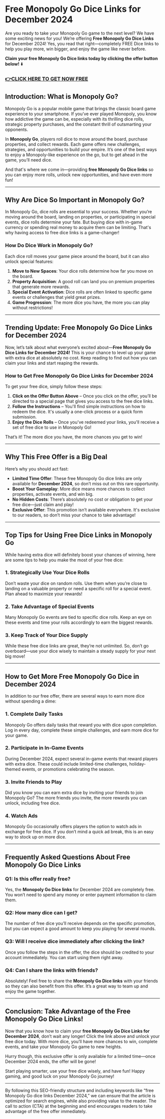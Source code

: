 # Free Monopoly Go Dice Links for December 2024

Are you ready to take your Monopoly Go game to the next level? We have some exciting news for you! We’re offering **Free Monopoly Go Dice Links** for December 2024! Yes, you read that right—completely FREE Dice links to help you play more, win bigger, and enjoy the game like never before.

**Claim your free Monopoly Go Dice links today by clicking the offer button below!** ⬇️

### [👉CLICK HERE TO GET NOW FREE](https://freeforyou.xyz/monopoly/go/)

## Introduction: What is Monopoly Go?

Monopoly Go is a popular mobile game that brings the classic board game experience to your smartphone. If you’ve ever played Monopoly, you know how addictive the game can be, especially with its thrilling dice rolls, strategic property purchases, and the constant thrill of outsmarting your opponents. 

In **Monopoly Go**, players roll dice to move around the board, purchase properties, and collect rewards. Each game offers new challenges, strategies, and opportunities to build your empire. It’s one of the best ways to enjoy a Monopoly-like experience on the go, but to get ahead in the game, you’ll need dice.

And that's where we come in—providing **free Monopoly Go Dice links** so you can enjoy more rolls, unlock new opportunities, and have even more fun!

---

## Why Are Dice So Important in Monopoly Go?

In Monopoly Go, dice rolls are essential to your success. Whether you’re moving around the board, landing on properties, or participating in special events, dice rolls determine your fate. But buying dice with in-game currency or spending real money to acquire them can be limiting. That's why having access to free dice links is a game-changer!

### How Do Dice Work in Monopoly Go?

Each dice roll moves your game piece around the board, but it can also unlock special features:

1. **Move to New Spaces**: Your dice rolls determine how far you move on the board.
2. **Property Acquisition**: A good roll can land you on premium properties that generate more rewards.
3. **Special Event Activation**: Dice rolls are often linked to specific game events or challenges that yield great prizes.
4. **Game Progression**: The more dice you have, the more you can play without restrictions!

---

## Trending Update: Free Monopoly Go Dice Links for December 2024

Now, let’s talk about what everyone’s excited about—**Free Monopoly Go Dice Links for December 2024!** This is your chance to level up your game with extra dice at absolutely no cost. Keep reading to find out how you can claim your links and start reaping the rewards.

### How to Get Free Monopoly Go Dice Links for December 2024

To get your free dice, simply follow these steps:

1. **Click on the Offer Button Above** – Once you click on the offer, you’ll be directed to a special page that gives you access to the free dice links.
2. **Follow the Instructions** – You'll find simple instructions on how to redeem the dice. It's usually a one-click process or a quick form submission.
3. **Enjoy the Dice Rolls** – Once you've redeemed your links, you'll receive a set of free dice to use in Monopoly Go!

That’s it! The more dice you have, the more chances you get to win!

---

## Why This Free Offer is a Big Deal

Here’s why you should act fast:

- **Limited Time Offer**: These free Monopoly Go dice links are only available for **December 2024**, so don’t miss out on this rare opportunity.
- **Boost Your Gameplay**: More dice means more chances to collect properties, activate events, and win big.
- **No Hidden Costs**: There’s absolutely no cost or obligation to get your free dice—just claim and play!
- **Exclusive Offer**: This promotion isn’t available everywhere. It's exclusive to our readers, so don’t miss your chance to take advantage!

---

## Top Tips for Using Free Dice Links in Monopoly Go

While having extra dice will definitely boost your chances of winning, here are some tips to help you make the most of your free dice:

### 1. **Strategically Use Your Dice Rolls**

Don’t waste your dice on random rolls. Use them when you’re close to landing on a valuable property or need a specific roll for a special event. Plan ahead to maximize your rewards!

### 2. **Take Advantage of Special Events**

Many Monopoly Go events are tied to specific dice rolls. Keep an eye on these events and time your rolls accordingly to earn the biggest rewards.

### 3. **Keep Track of Your Dice Supply**

While these free dice links are great, they’re not unlimited. So, don’t go overboard—use your dice wisely to maintain a steady supply for your next big move!

---

## How to Get More Free Monopoly Go Dice in December 2024

In addition to our free offer, there are several ways to earn more dice without spending a dime:

### 1. **Complete Daily Tasks**

Monopoly Go offers daily tasks that reward you with dice upon completion. Log in every day, complete these simple challenges, and earn more dice for your game.

### 2. **Participate in In-Game Events**

During December 2024, expect several in-game events that reward players with extra dice. These could include limited-time challenges, holiday-themed events, or promotions celebrating the season.

### 3. **Invite Friends to Play**

Did you know you can earn extra dice by inviting your friends to join Monopoly Go? The more friends you invite, the more rewards you can unlock, including free dice.

### 4. **Watch Ads**

Monopoly Go occasionally offers players the option to watch ads in exchange for free dice. If you don’t mind a quick ad break, this is an easy way to stock up on more dice.

---

## Frequently Asked Questions About Free Monopoly Go Dice Links

### Q1: Is this offer really free?

Yes, the **Monopoly Go Dice links** for December 2024 are completely free. You won’t need to spend any money or enter payment information to claim them.

### Q2: How many dice can I get?

The number of free dice you’ll receive depends on the specific promotion, but you can expect a good amount to keep you playing for several rounds.

### Q3: Will I receive dice immediately after clicking the link?

Once you follow the steps in the offer, the dice should be credited to your account immediately. You can start using them right away.

### Q4: Can I share the links with friends?

Absolutely! Feel free to share the **Monopoly Go Dice links** with your friends so they can also benefit from this offer. It’s a great way to team up and enjoy the game together.

---

## Conclusion: Take Advantage of the Free Monopoly Go Dice Links!

Now that you know how to claim your **free Monopoly Go Dice Links for December 2024**, don’t wait any longer! Click the link above and unlock your free dice today. With more dice, you’ll have more chances to win, complete events, and take your Monopoly Go game to new heights.

Hurry though, this exclusive offer is only available for a limited time—once December 2024 ends, the offer will be gone!

Start playing smarter, use your free dice wisely, and have fun! Happy gaming, and good luck on your Monopoly Go journey!

---

By following this SEO-friendly structure and including keywords like “free Monopoly Go dice links December 2024,” we can ensure that the article is optimized for search engines, while also providing value to the reader. The call to action (CTA) at the beginning and end encourages readers to take advantage of the free offer immediately.
